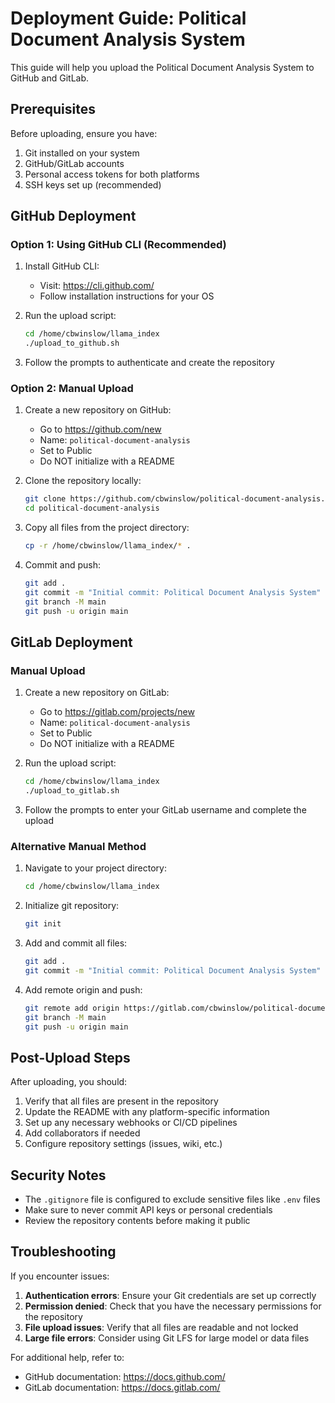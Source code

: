 # Deployment Guide: Political Document Analysis System

This guide will help you upload the Political Document Analysis System to GitHub and GitLab.

## Prerequisites

Before uploading, ensure you have:

1. Git installed on your system
2. GitHub/GitLab accounts
3. Personal access tokens for both platforms
4. SSH keys set up (recommended)

## GitHub Deployment

### Option 1: Using GitHub CLI (Recommended)

1. Install GitHub CLI:
   - Visit: https://cli.github.com/
   - Follow installation instructions for your OS

2. Run the upload script:
   ```bash
   cd /home/cbwinslow/llama_index
   ./upload_to_github.sh
   ```

3. Follow the prompts to authenticate and create the repository

### Option 2: Manual Upload

1. Create a new repository on GitHub:
   - Go to https://github.com/new
   - Name: `political-document-analysis`
   - Set to Public
   - Do NOT initialize with a README

2. Clone the repository locally:
   ```bash
   git clone https://github.com/cbwinslow/political-document-analysis.git
   cd political-document-analysis
   ```

3. Copy all files from the project directory:
   ```bash
   cp -r /home/cbwinslow/llama_index/* .
   ```

4. Commit and push:
   ```bash
   git add .
   git commit -m "Initial commit: Political Document Analysis System"
   git branch -M main
   git push -u origin main
   ```

## GitLab Deployment

### Manual Upload

1. Create a new repository on GitLab:
   - Go to https://gitlab.com/projects/new
   - Name: `political-document-analysis`
   - Set to Public
   - Do NOT initialize with a README

2. Run the upload script:
   ```bash
   cd /home/cbwinslow/llama_index
   ./upload_to_gitlab.sh
   ```

3. Follow the prompts to enter your GitLab username and complete the upload

### Alternative Manual Method

1. Navigate to your project directory:
   ```bash
   cd /home/cbwinslow/llama_index
   ```

2. Initialize git repository:
   ```bash
   git init
   ```

3. Add and commit all files:
   ```bash
   git add .
   git commit -m "Initial commit: Political Document Analysis System"
   ```

4. Add remote origin and push:
   ```bash
   git remote add origin https://gitlab.com/cbwinslow/political-document-analysis.git
   git branch -M main
   git push -u origin main
   ```

## Post-Upload Steps

After uploading, you should:

1. Verify that all files are present in the repository
2. Update the README with any platform-specific information
3. Set up any necessary webhooks or CI/CD pipelines
4. Add collaborators if needed
5. Configure repository settings (issues, wiki, etc.)

## Security Notes

- The `.gitignore` file is configured to exclude sensitive files like `.env` files
- Make sure to never commit API keys or personal credentials
- Review the repository contents before making it public

## Troubleshooting

If you encounter issues:

1. **Authentication errors**: Ensure your Git credentials are set up correctly
2. **Permission denied**: Check that you have the necessary permissions for the repository
3. **File upload issues**: Verify that all files are readable and not locked
4. **Large file errors**: Consider using Git LFS for large model or data files

For additional help, refer to:
- GitHub documentation: https://docs.github.com/
- GitLab documentation: https://docs.gitlab.com/